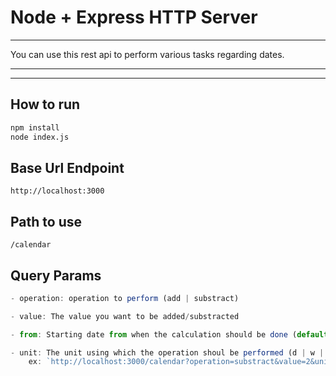 # Node + Express HTTP Server
------

You can use this rest api to perform various tasks regarding dates.

------
------
## How to run
```bash
npm install
node index.js
```

## Base Url Endpoint
```http://localhost:3000```

## Path to use
```/calendar```

## Query Params
```js
- operation: operation to perform (add | substract)

- value: The value you want to be added/substracted

- from: Starting date from when the calculation should be done (default = today)

- unit: The unit using which the operation shoul be performed (d | w | m | y) (default = d)
    ex: `http://localhost:3000/calendar?operation=substract&value=2&unit=w`
```
